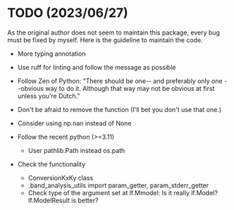 # TODO (2023/06/27)

As the original author does not seem to maintain this package, every bug must be
fixed by myself. Here is the guideline to maintain the code.

- More typing annotation
- Use ruff for linting and follow the message as possible
- Follow Zen of Python: "There should be one-- and preferably only one --obvious
  way to do it. Although that way may not be obvious at first unless you're Dutch."
- Don't be afraid to remove the function (I'll bet you don't use that one.)

- Consider using np.nan instead of None

- Follow the recent python (>=3.11)

  - User pathlib.Path instead os.path

- Check the functionality

  - ConversionKxKy class
  - .band_analysis_utils import param_getter, param_stderr_getter
  - Check type of the argument set at lf.Mmodel: Is it really lf.Model?
    lf.ModelResult is better?

